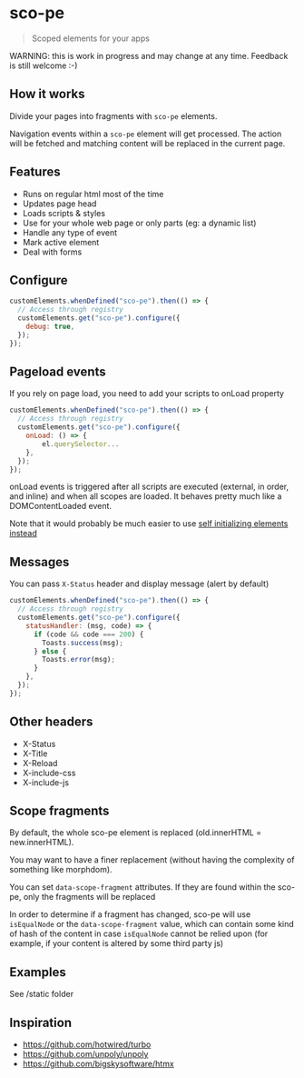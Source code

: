 # sco-pe

> Scoped elements for your apps

WARNING: this is work in progress and may change at any time. Feedback is still welcome :-)

## How it works

Divide your pages into fragments with `sco-pe` elements.

Navigation events within a `sco-pe` element will get processed. The action will be fetched and matching
content will be replaced in the current page.

## Features

- Runs on regular html most of the time
- Updates page head
- Loads scripts & styles
- Use for your whole web page or only parts (eg: a dynamic list)
- Handle any type of event
- Mark active element
- Deal with forms

## Configure

```js
customElements.whenDefined("sco-pe").then(() => {
  // Access through registry
  customElements.get("sco-pe").configure({
    debug: true,
  });
});
```

## Pageload events

If you rely on page load, you need to add your scripts to onLoad property

```js
customElements.whenDefined("sco-pe").then(() => {
  // Access through registry
  customElements.get("sco-pe").configure({
    onLoad: () => {
        el.querySelector...
    },
  });
});
```

onLoad events is triggered after all scripts are executed (external, in order, and inline) and when all scopes are loaded.
It behaves pretty much like a DOMContentLoaded event.

Note that it would probably be much easier to use [self initializing elements instead](https://github.com/lekoala/modular-behaviour.js)

## Messages

You can pass `X-Status` header and display message (alert by default)

```js
customElements.whenDefined("sco-pe").then(() => {
  // Access through registry
  customElements.get("sco-pe").configure({
    statusHandler: (msg, code) => {
      if (code && code === 200) {
        Toasts.success(msg);
      } else {
        Toasts.error(msg);
      }
    },
  });
});
```

## Other headers

- X-Status
- X-Title
- X-Reload
- X-include-css
- X-include-js

## Scope fragments

By default, the whole sco-pe element is replaced (old.innerHTML = new.innerHTML).

You may want to have a finer replacement (without having the complexity of something like morphdom).

You can set `data-scope-fragment` attributes. If they are found within the sco-pe, only the fragments will be replaced

In order to determine if a fragment has changed, sco-pe will use `isEqualNode` or the `data-scope-fragment` value, which
can contain some kind of hash of the content in case `isEqualNode` cannot be relied upon (for example, if your content is altered by some third party js)

## Examples

See /static folder

## Inspiration

- https://github.com/hotwired/turbo
- https://github.com/unpoly/unpoly
- https://github.com/bigskysoftware/htmx
